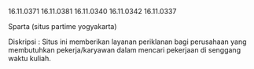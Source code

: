 16.11.0371
16.11.0381
16.11.0340
16.11.0342
16.11.0337

Sparta (situs partime yogyakarta)

Diskripsi : Situs ini memberikan layanan periklanan bagi perusahaan yang membutuhkan pekerja/karyawan dalam mencari pekerjaan di senggang waktu kuliah.




